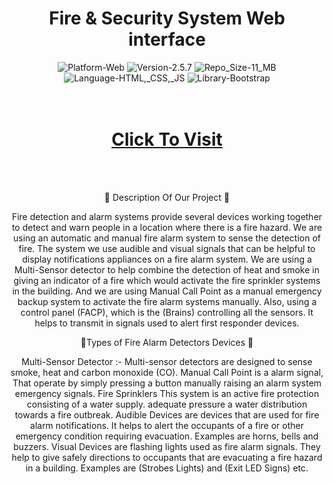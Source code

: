 # <h1 align="center">Fire & Security System Web interface </h1>
<p align="center">
	<img src="https://img.shields.io/badge/Platform-Web-brightgreen.svg" alt="Platform-Web"/>
	<img src="https://img.shields.io/badge/Version-2.5.7-green.svg" alt="Version-2.5.7"/>
	<img src="https://img.shields.io/badge/Repo_Size-11_MB-orange.svg" alt="Repo_Size-11_MB"/>
  	<img src="https://img.shields.io/badge/Language-HTML,_CSS,_JS-red.svg" alt="Language-HTML,_CSS,_JS"/>
  	<img src="https://img.shields.io/badge/Framework-Bootstrap-563d7c.svg" alt="Library-Bootstrap"/> <br/><br/><br/>
</p>

<h1 align="center"><a href="https://fire-alarm.netlify.app/home.html">Click To Visit</a></h1>
<br>
<br>
<center><p> 🚨 Description Of Our Project 🚨

Fire detection and alarm systems provide several devices working together to detect and warn people in a location where there is a fire hazard. We are using an automatic and manual fire alarm system to sense the detection of fire. The system we use audible and visual signals that can be helpful to display notifications appliances on a fire alarm system. We are using a Multi-Sensor detector to help combine the detection of heat and smoke in giving an indicator of a fire which would activate the fire sprinkler systems in the building. And we are using Manual Call Point as a manual emergency backup system to activate the fire alarm systems manually. Also, using a control panel (FACP), which is the (Brains) controlling all the sensors. It helps to transmit in signals used to alert first responder devices.


🚨Types of Fire Alarm Detectors Devices 🚨

Multi-Sensor Detector :- Multi-sensor detectors are designed to sense smoke, heat and carbon monoxide (CO). Manual Call Point is a alarm signal, That operate by simply pressing a button manually raising an alarm system emergency signals.   Fire Sprinklers This system is an active fire protection consisting of a water supply. adequate pressure a water distribution  towards a fire outbreak. Audible Devices are devices that are used for fire alarm notifications. It helps to alert the occupants of a fire or other emergency condition requiring evacuation. Examples are horns, bells and buzzers. Visual Devices are flashing lights used as fire alarm signals. They help to give safely directions to occupants that are evacuating a fire hazard in a building. Examples are (Strobes Lights) and (Exit LED Signs) etc. </p></center>
<br>
<br>
